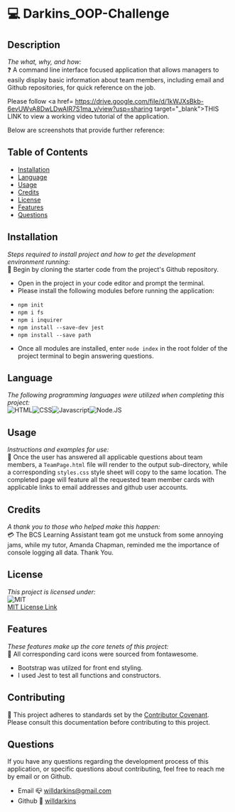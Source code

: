 
# 💻 Darkins_OOP-Challenge

## Description
*The what, why, and how:*<br>
❓ A command line interface focused application that allows managers to easily display basic information about team members, including email and Github repositories, for quick reference on the job.

Please follow <a href= https://drive.google.com/file/d/1kWJXsBkb-6evUWvA8DwLDwAIR7S1ma_y/view?usp=sharing target="_blank">THIS LINK</a> to view a working video tutorial of the application.

Below are screenshots that provide further reference:

## Table of Contents

* [Installation](#installation)
* [Language](#language)
* [Usage](#usage)
* [Credits](#credits)
* [License](#license)
* [Features](#feature)
* [Questions](#Questions)

## Installation
*Steps required to install project and how to get the development environment running:* 
<br>
🔌 Begin by cloning the starter code from the project's Github repository. 
- Open in the project in your code editor and prompt the terminal.
- Please install the following modules before running the application:
* `npm init`
* `npm i fs`
* `npm i inquirer`
* `npm install --save-dev jest`
* `npm install --save path` 
- Once all modules are installed, enter `node index` in the root folder of the project terminal to begin answering questions.

## Language 
*The following programming languages were utilized when completing this project:*
<br>
![HTML](https://img.shields.io/badge/Language-HTML-yellowgreen.svg)![CSS](https://img.shields.io/badge/Language-CSS-important.svg)![Javascript](https://img.shields.io/badge/Language-Javascript-yellow.svg)![Node.JS](https://img.shields.io/badge/Language-Node.JS-ff69b4.svg)

## Usage
*Instructions and examples for use:*
<br>
🏁 Once the user has answered all applicable questions about team members, a `TeamPage.html` file will render to the output sub-directory, while a corresponding `styles.css` style sheet will copy to the same location. The completed page will feature all the requested team member cards with applicable links to email addresses and github user accounts.

## Credits
*A thank you to those who helped make this happen:*
<br>
💳 The BCS Learning Assistant team got me unstuck from some annoying jams, while my tutor, Amanda Chapman, reminded me the importance of console logging all data. Thank You.

## License
*This project is licensed under:* <br>
![MIT](https://img.shields.io/badge/License-MIT-yellow.svg)<br>
<a href= https://opensource.org/licenses/MIT)>MIT License Link</a><br>

## Features
*These features make up the core tenets of this project:*
<br>
🌟 All corresponding card icons were sourced from fontawesome. 
- Bootstrap was utilzed for front end styling.
- I used Jest to test all functions and constructors.

## Contributing
👐 This project adheres to standards set by the <a href = https://www.contributor-covenant.org/version/2/1/code_of_conduct/code_of_conduct.md>Contributor Covenant</a>.<br>
Please consult this documentation before contributing to this project.

## Questions
If you have any questions regarding the development process of this application, or specific questions about contributing, feel free to reach me by email or on Github.
* Email 📪 willdarkins@gmail.com
* Github 🗿 [willdarkins](https://github.com/willdarkins) 
